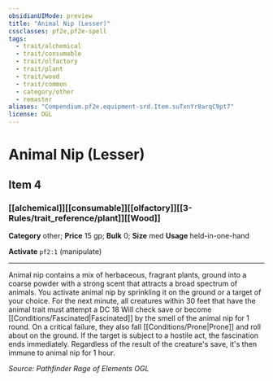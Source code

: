 ```yaml
---
obsidianUIMode: preview
title: "Animal Nip (Lesser)"
cssclasses: pf2e,pf2e-spell
tags:
  - trait/alchemical
  - trait/consumable
  - trait/olfactory
  - trait/plant
  - trait/wood
  - trait/common
  - category/other
  - remaster
aliases: "Compendium.pf2e.equipment-srd.Item.suTxnYr8arqC9pt7"
license: OGL
---
```

# Animal Nip (Lesser)
## Item 4
### [[alchemical]][[consumable]][[olfactory]][[3-Rules/trait_reference/plant]][[Wood]]

**Category** other; 
**Price** 15 gp; 
**Bulk** 0; **Size** med
**Usage** held-in-one-hand

**Activate** `pf2:1` (manipulate)

* * *

Animal nip contains a mix of herbaceous, fragrant plants, ground into a coarse powder with a strong scent that attracts a broad spectrum of animals. You activate animal nip by sprinkling it on the ground or a target of your choice. For the next minute, all creatures within 30 feet that have the animal trait must attempt a DC 18 Will check save or become [[Conditions/Fascinated|Fascinated]] by the smell of the animal nip for 1 round. On a critical failure, they also fall [[Conditions/Prone|Prone]] and roll about on the ground. If the target is subject to a hostile act, the fascination ends immediately. Regardless of the result of the creature's save, it's then immune to animal nip for 1 hour.

*Source: Pathfinder Rage of Elements*
*OGL*